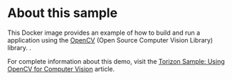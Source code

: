 # About this sample #

This Docker image provides an example of how to build and run a application using the [OpenCV](https://opencv.org/) (Open Source Computer Vision Library) library. 
.

For complete information about this demo, visit the [Torizon Sample: Using OpenCV for Computer Vision](https://developer.toradex.com/knowledge-base/torizon-sample-using-opencv-for-computer-vision) article.
